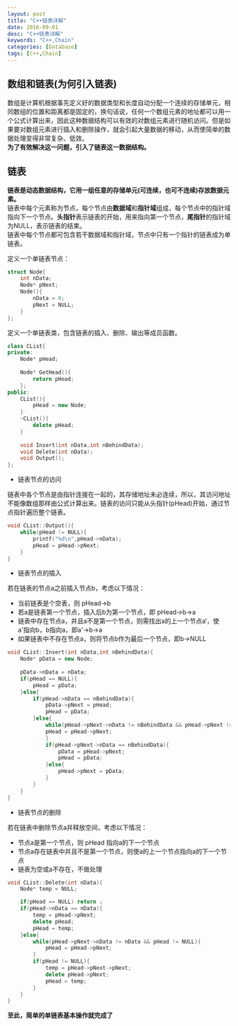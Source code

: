 ```yaml
---
layout: post
title: "C++链表详解"
date: 2016-09-01
desc: "C++链表详解"
keywords: "C++,Chain"
categories: [Database]
tags: [C++,Chain]
---
```


## 数组和链表(为何引入链表)
数组是计算机根据事先定义好的数据类型和长度自动分配一个连续的存储单元，相同数组的位置和距离都是固定的，换句话说，任何一个数组元素的地址都可以用一个公式计算出来，因此这种数据结构可以有效的对数组元素进行随机访问。但是如果要对数组元素进行插入和删除操作，就会引起大量数据的移动，从而使简单的数据处理变得非常复杂、低效。  
**为了有效解决这一问题，引入了链表这一数据结构。**  

## 链表
**链表是动态数据结构，它用一组任意的存储单元(可连续，也可不连续)存放数据元素。**  
链表中每个元素称为节点，每个节点由**数据域**和**指针域**组成，每个节点中的指针域指向下一个节点。**头指针**表示链表的开始，用来指向第一个节点，**尾指针**的指针域为NULL，表示链表的结束。  
链表中每个节点都可包含若干数据域和指针域，节点中只有一个指针的链表成为单链表。  

定义一个单链表节点：  

``` c++
struct Node{
    int nData;
    Node* pNext;
    Node(){
    	nData = 0;
        pNext = NULL;
    }
};
```

定义一个单链表类，包含链表的插入、删除、输出等成员函数。  

``` c++
class CList{
private:
    Node* pHead;
    
    Node* GetHead(){
    	return pHead;
    };
public:
    CList(){
        pHead = new Node;
    }
    ~CList(){
        delete pHead;
    }
    
    void Insert(int nData,int nBehindData);
    void Delete(int nData);
    void Output();
};
```

* 链表节点的访问

链表中各个节点是由指针连接在一起的，其存储地址未必连续，所以，其访问地址不能像数组那样由公式计算出来。链表的访问只能从头指针(pHead)开始，通过节点指针遍历整个链表。  

``` c++
void CList::Output(){
	while(pHead != NULL){
    	printf("%d\n",pHead->nData);
        pHead = pHead->pNext;
    }
}
```

* 链表节点的插入

若在链表的节点a之前插入节点b，考虑以下情况：  
* 当前链表是个空表，则 pHead->b
* 若a是链表第一个节点，插入后b为第一个节点，即 pHead->b->a
* 链表中存在节点a，并且a不是第一个节点，则需找出a的上一个节点a‘，使a'指向b，b指向a，即a'->b->a
* 如果链表中不存在节点a，则将节点b作为最后一个节点，即b->NULL

``` c++
void CList::Insert(int nData,int nBehindData){
    Node* pData = new Node;
    
    pData->nData = nData;
    if(pHead == NULL){
    	pHead = pData;
    }else{
    	if(pHead->nData == nBehindData){
            pData->pNext = pHead;
            pHead = pData;
        }else{
            while(pHead->pNext->nData != nBehindData && pHead->pNext != NULL){
            pHead = pHead->pNext;
            }
            if(pHead->pNext->nData == nBehindData){
            	pData = pHead->pNext;
                pHead = pData;
            }else{
            	pHead->pNext = pData;
            }
        }
    }
}
```

* 链表节点的删除

若在链表中删除节点a并释放空间，考虑以下情况：  
* 节点a是第一个节点，则 pHead 指向a的下一个节点
* 节点a存在链表中并且不是第一个节点，则使a的上一个节点指向a的下一个节点
* 链表为空或a不存在，不做处理

``` c++
void CList::Delete(int nData){
    Node* temp = NULL;

    if(pHead == NULL) return ;
    if(pHead->nData == nData){
    	temp = pHead->pNext;
    	delete pHead;
        pHead = temp;
    }else{
    	while(pHead->pNext->nData != nData && pHead != NULL){
            pHead = pHead->pNext;
        }
        if(pHead != NULL){
            temp = pHead->pNext->pNext;
            delete pHead->pNext;
            pHead = temp;
        }
    }
}
```

**至此，简单的单链表基本操作就完成了**  
